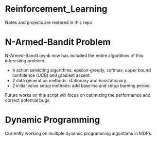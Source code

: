 # Reinforcement_Learning
Notes and projects are restored in this repo

# N-Armed-Bandit Problem
N-Armed-Bandit.ipynb now has included the entire algorithms of this interesting problem.
- 4 action selelcting algorithms: epsilon-greedy, softmax, upper bound confidence (UCB) and gradient ascent.
- 2 data generation methods: stationary and nonstationary.
- 2 initial value setup methods: add baseline and setup burning period.

Future works on this script will focus on optimizing the performance and correct potential bugs.

# Dynamic Programming
Currently working on multiple dynamic programming algorithms in MDPs.
